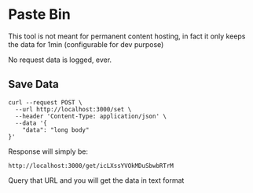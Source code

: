 # Paste Bin

This tool is not meant for permanent content hosting, in fact it only keeps the data for 1min (configurable for dev purpose)

No request data is logged, ever.

## Save Data

```
curl --request POST \
  --url http://localhost:3000/set \
  --header 'Content-Type: application/json' \
  --data '{
	"data": "long body"
}'
```

Response will simply be:

```
http://localhost:3000/get/icLXssYVOkMDuSbwbRTrM
```

Query that URL and you will get the data in text format
